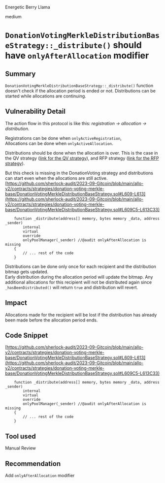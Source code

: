 Energetic Berry Llama

medium

# `DonationVotingMerkleDistributionBaseStrategy::_distribute()` should have `onlyAfterAllocation` modifier
## Summary
`DonationVotingMerkleDistributionBaseStrategy::_distribute()` function doesn't check if the allocation period is ended or not. Distributions can be started while allocations are continuing.

## Vulnerability Detail
The action flow in this protocol is like this: *registration -&gt; allocation -&gt; distribution.*

Registrations can be done when `onlyActiveRegistration`,  
Allocations can be done when `onlyActiveAllocation`.

Distributions should be done when the allocation is over. This is the case in the QV strategy ([link for the QV strategy](https://github.com/sherlock-audit/2023-09-Gitcoin/blob/main/allo-v2/contracts/strategies/qv-base/QVBaseStrategy.sol#L441)), and RFP strategy ([link for the RFP strategy](https://github.com/sherlock-audit/2023-09-Gitcoin/blob/main/allo-v2/contracts/strategies/rfp-simple/RFPSimpleStrategy.sol#L421)).

But this check is missing in the DonationVoting strategy and distributions can start even when the allocations are still active.  
[https://github.com/sherlock-audit/2023-09-Gitcoin/blob/main/allo-v2/contracts/strategies/donation-voting-merkle-base/DonationVotingMerkleDistributionBaseStrategy.sol#L609-L613](https://github.com/sherlock-audit/2023-09-Gitcoin/blob/main/allo-v2/contracts/strategies/donation-voting-merkle-base/DonationVotingMerkleDistributionBaseStrategy.sol#L609C5-L613C33)

```solidity
    function _distribute(address[] memory, bytes memory _data, address _sender)
        internal
        virtual
        override
        onlyPoolManager(_sender) //@audit onlyAfterAllocation is missing
    {
        // ... rest of the code
    }
```

Distributions can be done only once for each recipient and the distribution bitmap gets updated.  
Early distribution during the allocation period will update the bitmap. Any additional allocations for this recipient will not be distributed again since `_hasBeenDistributed()` will return `true` and distribution will revert.

## Impact
Allocations made for the recipient will be lost if the distribution has already been made before the allocation period ends.

## Code Snippet
[https://github.com/sherlock-audit/2023-09-Gitcoin/blob/main/allo-v2/contracts/strategies/donation-voting-merkle-base/DonationVotingMerkleDistributionBaseStrategy.sol#L609-L613](https://github.com/sherlock-audit/2023-09-Gitcoin/blob/main/allo-v2/contracts/strategies/donation-voting-merkle-base/DonationVotingMerkleDistributionBaseStrategy.sol#L609C5-L613C33)

```solidity
    function _distribute(address[] memory, bytes memory _data, address _sender)
        internal
        virtual
        override
        onlyPoolManager(_sender) //@audit onlyAfterAllocation is missing
    {
        // ... rest of the code
    }
```

## Tool used

Manual Review

## Recommendation
Add `onlyAfterAllocation` modifier